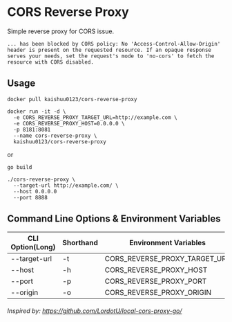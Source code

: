 # CORS Reverse Proxy

Simple reverse proxy for CORS issue.

```plain
... has been blocked by CORS policy: No 'Access-Control-Allow-Origin' header is present on the requested resource. If an opaque response serves your needs, set the request's mode to 'no-cors' to fetch the resource with CORS disabled.
```

## Usage

```shell
docker pull kaishuu0123/cors-reverse-proxy

docker run -it -d \
  -e CORS_REVERSE_PROXY_TARGET_URL=http://example.com \
  -e CORS_REVERSE_PROXY_HOST=0.0.0.0 \
  -p 8181:8081
  --name cors-reverse-proxy \
  kaishuu0123/cors-reverse-proxy
```

or

```shell
go build

./cors-reverse-proxy \
  --target-url http://example.com/ \
  --host 0.0.0.0
  --port 8888
```

## Command Line Options & Environment Variables

| CLI Option(Long) | Shorthand | Environment Variables         | Example               | Default   |
| ---------------- | --------- | ----------------------------- | --------------------- | --------- |
| --target-url     | -t        | CORS_REVERSE_PROXY_TARGET_URL | `http://example.com/`   |           |
| --host           | -h        | CORS_REVERSE_PROXY_HOST       | `0.0.0.0`             | localhost |
| --port           | -p        | CORS_REVERSE_PROXY_PORT       | `8888`                | 8081      |
| --origin         | -o        | CORS_REVERSE_PROXY_ORIGIN     | `http://example.com/` | `*`       |

###### Inspired by: https://github.com/LordotU/local-cors-proxy-go/
